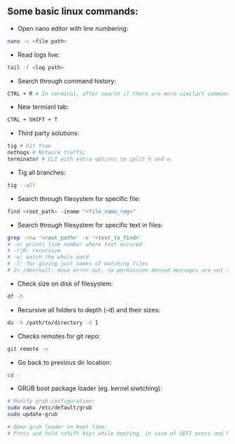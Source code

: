 ## Some basic linux commands:

* Open nano editor with line numbering:
``` bash
nano -c <file path>
```

* Read logs live:
``` bash
tail -f <log path>
```

* Search through command history:
``` bash
CTRL + R # In terminal, after search if there are more similart commands, iteration is posible with pressing CTRL + R again
```

* New termianl tab: 
``` bash
CTRL + SHIFT + T
```

* Third party solutions:
``` bash
tig # Git tree
nethogs # Network traffic
terminator # CLI with extra options to split h and w.
```

* Tig all branches:
``` bash
tig --all
```

* Search through filesystem for specific file:
``` bash
find <root_path> -iname "<file_name_reg>"
```

* Search through filesystem for specific text in files:
``` bash
grep -rnw '<root_path>' -e '<text_to_find>'
# -n: prints line number where text occured
# -r|R: recursive
# -w: match the whole word
# -l: for giving just names of matching files
# 2> /dev/null: move error out, so permission denied messages are not shown
```

* Check size on disk of filesystem:
``` bash
df -h
```

* Recursive all folders to depth (-d) and their sizes:
``` bash
du -h /path/to/directory -d 1
```

* Checks remotes for git repo:
``` bash
git remote -v
```

* Go back to previous dir location:
``` bash
cd -
```

* GRUB boot package loader (eg. kernel siwtching):
``` bash
# Modify grub configuration:
sudo nano /etc/default/grub
sudo update-grub

# Open grub loader on boot time:
# Press and hold <shift key> while booting, in case of UEFI press and hold <escape key>
```
